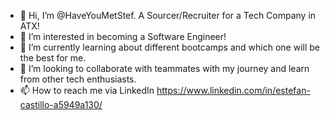 - 👋 Hi, I’m @HaveYouMetStef. A Sourcer/Recruiter for a Tech Company in ATX!
- 👀 I’m interested in becoming a Software Engineer!
- 🌱 I’m currently learning about different bootcamps and which one will be the best for me. 
- 💞️ I’m looking to collaborate with teammates with my journey and learn from other tech enthusiasts.
- 📫 How to reach me via LinkedIn https://www.linkedin.com/in/estefan-castillo-a5949a130/
<!---
HaveYouMetStef/HaveYouMetStef is a ✨ special ✨ repository because its `README.md` (this file) appears on your GitHub profile.
You can click the Preview link to take a look at your changes.
--->
